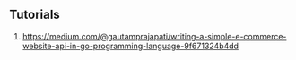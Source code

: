 ## Tutorials

1. https://medium.com/@gautamprajapati/writing-a-simple-e-commerce-website-api-in-go-programming-language-9f671324b4dd